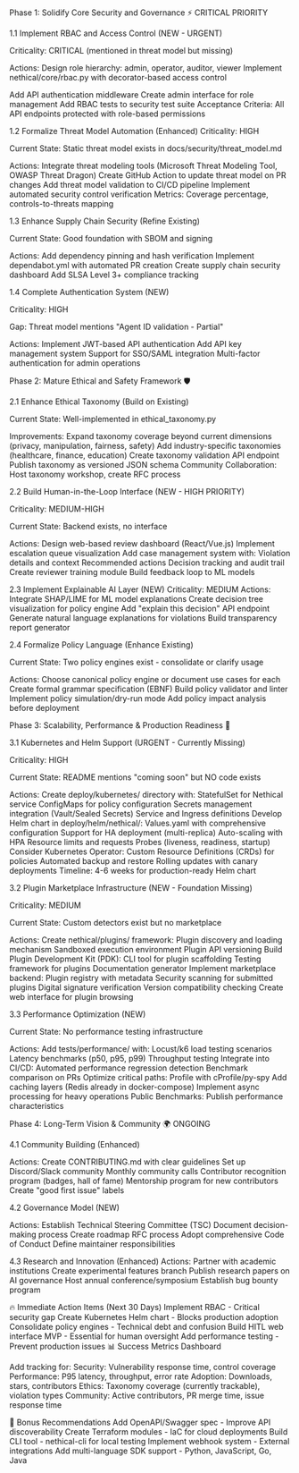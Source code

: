 Phase 1: Solidify Core Security and Governance ⚡ CRITICAL PRIORITY

1.1 Implement RBAC and Access Control (NEW - URGENT)

Criticality: CRITICAL (mentioned in threat model but missing)

Actions:
Design role hierarchy: admin, operator, auditor, viewer
Implement nethical/core/rbac.py with decorator-based access control

Add API authentication middleware
Create admin interface for role management
Add RBAC tests to security test suite
Acceptance Criteria: All API endpoints protected with role-based permissions

1.2 Formalize Threat Model Automation (Enhanced)
Criticality: HIGH

Current State: Static threat model exists in docs/security/threat_model.md

Actions:
Integrate threat modeling tools (Microsoft Threat Modeling Tool, OWASP Threat Dragon)
Create GitHub Action to update threat model on PR changes
Add threat model validation to CI/CD pipeline
Implement automated security control verification
Metrics: Coverage percentage, controls-to-threats mapping

1.3 Enhance Supply Chain Security (Refine Existing)

Current State: Good foundation with SBOM and signing

Actions:
Add dependency pinning and hash verification
Implement dependabot.yml with automated PR creation
Create supply chain security dashboard
Add SLSA Level 3+ compliance tracking

1.4 Complete Authentication System (NEW)

Criticality: HIGH

Gap: Threat model mentions "Agent ID validation - Partial"

Actions:
Implement JWT-based API authentication
Add API key management system
Support for SSO/SAML integration
Multi-factor authentication for admin operations

Phase 2: Mature Ethical and Safety Framework 🛡️

2.1 Enhance Ethical Taxonomy (Build on Existing)

Current State: Well-implemented in ethical_taxonomy.py

Improvements:
Expand taxonomy coverage beyond current dimensions (privacy, manipulation, fairness, safety)
Add industry-specific taxonomies (healthcare, finance, education)
Create taxonomy validation API endpoint
Publish taxonomy as versioned JSON schema
Community Collaboration: Host taxonomy workshop, create RFC process

2.2 Build Human-in-the-Loop Interface (NEW - HIGH PRIORITY)

Criticality: MEDIUM-HIGH

Current State: Backend exists, no interface

Actions:
Design web-based review dashboard (React/Vue.js)
Implement escalation queue visualization
Add case management system with:
Violation details and context
Recommended actions
Decision tracking and audit trail
Create reviewer training module
Build feedback loop to ML models

2.3 Implement Explainable AI Layer (NEW)
Criticality: MEDIUM
Actions:
Integrate SHAP/LIME for ML model explanations
Create decision tree visualization for policy engine
Add "explain this decision" API endpoint
Generate natural language explanations for violations
Build transparency report generator

2.4 Formalize Policy Language (Enhance Existing)

Current State: Two policy engines exist - consolidate or clarify usage

Actions:
Choose canonical policy engine or document use cases for each
Create formal grammar specification (EBNF)
Build policy validator and linter
Implement policy simulation/dry-run mode
Add policy impact analysis before deployment


Phase 3: Scalability, Performance & Production Readiness 🚀

3.1 Kubernetes and Helm Support (URGENT - Currently Missing)

Criticality: HIGH

Current State: README mentions "coming soon" but NO code exists

Actions:
Create deploy/kubernetes/ directory with:
StatefulSet for Nethical service
ConfigMaps for policy configuration
Secrets management integration (Vault/Sealed Secrets)
Service and Ingress definitions
Develop Helm chart in deploy/helm/nethical/:
Values.yaml with comprehensive configuration
Support for HA deployment (multi-replica)
Auto-scaling with HPA
Resource limits and requests
Probes (liveness, readiness, startup)
Consider Kubernetes Operator:
Custom Resource Definitions (CRDs) for policies
Automated backup and restore
Rolling updates with canary deployments
Timeline: 4-6 weeks for production-ready Helm chart

3.2 Plugin Marketplace Infrastructure (NEW - Foundation Missing)

Criticality: MEDIUM

Current State: Custom detectors exist but no marketplace

Actions:
Create nethical/plugins/ framework:
Plugin discovery and loading mechanism
Sandboxed execution environment
Plugin API versioning
Build Plugin Development Kit (PDK):
CLI tool for plugin scaffolding
Testing framework for plugins
Documentation generator
Implement marketplace backend:
Plugin registry with metadata
Security scanning for submitted plugins
Digital signature verification
Version compatibility checking
Create web interface for plugin browsing

3.3 Performance Optimization (NEW)

Current State: No performance testing infrastructure

Actions:
Add tests/performance/ with:
Locust/k6 load testing scenarios
Latency benchmarks (p50, p95, p99)
Throughput testing
Integrate into CI/CD:
Automated performance regression detection
Benchmark comparison on PRs
Optimize critical paths:
Profile with cProfile/py-spy
Add caching layers (Redis already in docker-compose)
Implement async processing for heavy operations
Public Benchmarks: Publish performance characteristics


Phase 4: Long-Term Vision & Community 🌍 ONGOING

4.1 Community Building (Enhanced)

Actions:
Create CONTRIBUTING.md with clear guidelines
Set up Discord/Slack community
Monthly community calls
Contributor recognition program (badges, hall of fame)
Mentorship program for new contributors
Create "good first issue" labels

4.2 Governance Model (NEW)

Actions:
Establish Technical Steering Committee (TSC)
Document decision-making process
Create roadmap RFC process
Adopt comprehensive Code of Conduct
Define maintainer responsibilities

4.3 Research and Innovation (Enhanced)
Actions:
Partner with academic institutions
Create experimental features branch
Publish research papers on AI governance
Host annual conference/symposium
Establish bug bounty program

🔥 Immediate Action Items (Next 30 Days)
Implement RBAC - Critical security gap
Create Kubernetes Helm chart - Blocks production adoption
Consolidate policy engines - Technical debt and confusion
Build HITL web interface MVP - Essential for human oversight
Add performance testing - Prevent production issues
📊 Success Metrics Dashboard

Add tracking for:
Security: Vulnerability response time, control coverage
Performance: P95 latency, throughput, error rate
Adoption: Downloads, stars, contributors
Ethics: Taxonomy coverage (currently trackable), violation types
Community: Active contributors, PR merge time, issue response time

🎁 Bonus Recommendations
Add OpenAPI/Swagger spec - Improve API discoverability
Create Terraform modules - IaC for cloud deployments
Build CLI tool - nethical-cli for local testing
Implement webhook system - External integrations
Add multi-language SDK support - Python, JavaScript, Go, Java
